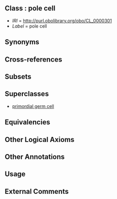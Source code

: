 
## Class : pole cell

 * *IRI* = http://purl.obolibrary.org/obo/CL_0000301
 * *Label* = pole cell

## Synonyms


## Cross-references


## Subsets


## Superclasses

 * [primordial germ cell](../../CL/70/CL_0000670.md)

## Equivalencies


## Other Logical Axioms


## Other Annotations


## Usage


## External Comments

